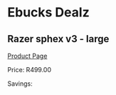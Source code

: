 
# Ebucks Dealz
## Razer sphex v3 - large
[Product Page](https://www.ebucks.com/web/shop/productSelected.do?prodId=1203318961&catId=365757697)

Price: R499.00

Savings: 


	